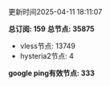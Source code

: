 更新时间2025-04-11 18:11:07

**总订阅: 159**
**总节点: 35875**
- vless节点: 13749
- hysteria2节点: 4

**google ping有效节点: 333**
